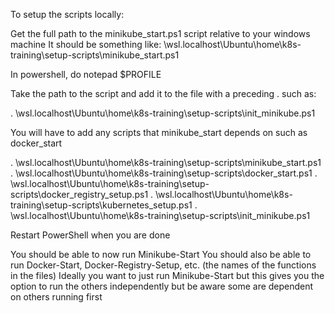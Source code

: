To setup the scripts locally:

Get the full path to the minikube_start.ps1 script relative to your windows machine
It should be something like:
\\wsl.localhost\Ubuntu\home\k8s-training\setup-scripts\minikube_start.ps1

In powershell, do notepad $PROFILE

Take the path to the script and add it to the file with a preceding . such as:

. \\wsl.localhost\Ubuntu\home\k8s-training\setup-scripts\init_minikube.ps1

You will have to add any scripts that minikube_start depends on such as docker_start

. \\wsl.localhost\Ubuntu\home\k8s-training\setup-scripts\minikube_start.ps1
. \\wsl.localhost\Ubuntu\home\k8s-training\setup-scripts\docker_start.ps1
. \\wsl.localhost\Ubuntu\home\k8s-training\setup-scripts\docker_registry_setup.ps1
. \\wsl.localhost\Ubuntu\home\k8s-training\setup-scripts\kubernetes_setup.ps1
. \\wsl.localhost\Ubuntu\home\k8s-training\setup-scripts\init_minikube.ps1

Restart PowerShell when you are done

You should be able to now run Minikube-Start
You should also be able to run Docker-Start, Docker-Registry-Setup, etc.
(the names of the functions in the files) 
Ideally you want to just run Minikube-Start but this gives you the option to run 
the others independently but be aware some are dependent on others running first